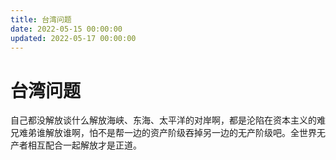 ```yaml
---
title: 台湾问题
date: 2022-05-15 00:00:00
updated: 2022-05-17 00:00:00
---
```


# 台湾问题

自己都没解放谈什么解放海峡、东海、太平洋的对岸啊，都是沦陷在资本主义的难兄难弟谁解放谁啊，怕不是帮一边的资产阶级吞掉另一边的无产阶级吧。全世界无产者相互配合一起解放才是正道。

